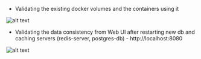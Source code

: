 * Validating the existing docker volumes and the containers using it

![alt text](<Screenshot 2025-04-09 at 12.33.38 AM.png>)


* Validating the data consistency from Web UI after restarting new db and caching servers (redis-server, postgres-db) - http://localhost:8080

![alt text](<Screenshot 2025-04-08 at 11.53.51 PM.png>)